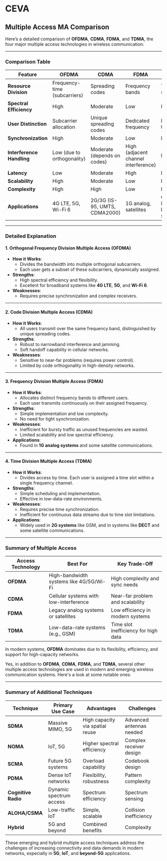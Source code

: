 # CEVA

## Multiple Access **MA** Comparison

Here’s a detailed comparison of **OFDMA**, **CDMA**, **FDMA**, and **TDMA**, the four major multiple access technologies in wireless communication:

---

### **Comparison Table**

| Feature                 | **OFDMA**                     | **CDMA**                       | **FDMA**                     | **TDMA**                     |
|-------------------------|-------------------------------|---------------------------------|------------------------------|------------------------------|
| **Resource Division**   | Frequency-time (subcarriers)  | Spreading codes                | Frequency bands              | Time slots                   |
| **Spectral Efficiency** | High                         | Moderate                       | Low                          | Moderate                     |
| **User Distinction**    | Subcarrier allocation         | Unique spreading codes         | Dedicated frequency          | Dedicated time slot          |
| **Synchronization**     | High                         | Moderate                       | Low                          | High                         |
| **Interference Handling**| Low (due to orthogonality)   | Moderate (depends on codes)    | High (adjacent channel interference) | Moderate                    |
| **Latency**             | Low                          | Moderate                       | High                         | Moderate                     |
| **Scalability**         | High                         | Moderate                       | Low                          | Moderate                     |
| **Complexity**          | High                         | High                           | Low                          | Moderate                     |
| **Applications**        | 4G LTE, 5G, Wi-Fi 6          | 2G/3G (IS-95, UMTS, CDMA2000)  | 1G analog, satellites        | GSM, DECT, legacy 2G systems |

---

### **Detailed Explanation**

#### **1. Orthogonal Frequency Division Multiple Access (OFDMA)**
- **How it Works**:
   - Divides the bandwidth into multiple orthogonal subcarriers.
   - Each user gets a subset of these subcarriers, dynamically assigned.
- **Strengths**:
   - High spectral efficiency and flexibility.
   - Excellent for broadband systems like **4G LTE**, **5G**, and **Wi-Fi 6**.
- **Weaknesses**:
   - Requires precise synchronization and complex receivers.

---

#### **2. Code Division Multiple Access (CDMA)**
- **How it Works**:
   - All users transmit over the same frequency band, distinguished by unique spreading codes.
- **Strengths**:
   - Robust to narrowband interference and jamming.
   - Soft handoff capability in cellular networks.
- **Weaknesses**:
   - Sensitive to near-far problems (requires power control).
   - Limited by code orthogonality in high-density networks.

---

#### **3. Frequency Division Multiple Access (FDMA)**
- **How it Works**:
   - Allocates distinct frequency bands to different users.
   - Each user transmits continuously on their assigned frequency.
- **Strengths**:
   - Simple implementation and low complexity.
   - No need for tight synchronization.
- **Weaknesses**:
   - Inefficient for bursty traffic as unused frequencies are wasted.
   - Limited scalability and low spectral efficiency.
- **Applications**:
   - Found in **1G analog systems** and some satellite communications.

---

#### **4. Time Division Multiple Access (TDMA)**
- **How it Works**:
   - Divides access by time. Each user is assigned a time slot within a single frequency channel.
- **Strengths**:
   - Simple scheduling and implementation.
   - Effective in low-data-rate environments.
- **Weaknesses**:
   - Requires precise time synchronization.
   - Inefficient for continuous data streams due to time slot limitations.
- **Applications**:
   - Widely used in **2G systems** like GSM, and in systems like **DECT** and some satellite communications.

---

### **Summary of Multiple Access**
| Access Technology | **Best For**                              | **Key Trade-Off**                |
|-------------------|------------------------------------------|----------------------------------|
| **OFDMA**         | High-bandwidth systems like 4G/5G/Wi-Fi  | High complexity and sync needs  |
| **CDMA**          | Cellular systems with low-interference   | Near-far problem and scalability |
| **FDMA**          | Legacy analog systems or satellites      | Low efficiency in modern systems |
| **TDMA**          | Low-data-rate systems (e.g., GSM)        | Time slot inefficiency for high data |

In modern systems, **OFDMA** dominates due to its flexibility, efficiency, and support for high-capacity networks.

Yes, in addition to **OFDMA**, **CDMA**, **FDMA**, and **TDMA**, several other multiple access technologies are used in modern and emerging wireless communication systems. Here's a look at some notable ones:

---

### Summary of Additional Techniques
| Technique | **Primary Use Case** | **Advantages** | **Challenges** |
|-----------|-----------------------|----------------|----------------|
| **SDMA**  | Massive MIMO, 5G      | High capacity via spatial reuse | Advanced antennas needed |
| **NOMA**  | IoT, 5G               | Higher spectral efficiency     | Complex receiver design |
| **SCMA**  | Future 5G systems     | Overload capability            | Codebook design |
| **PDMA**  | Dense IoT networks    | Flexibility, robustness        | Pattern complexity |
| **Cognitive Radio** | Dynamic spectrum access | Spectrum efficiency | Spectrum sensing |
| **ALOHA/CSMA** | Low-traffic IoT   | Simple, scalable               | Collision inefficiency |
| **Hybrid** | 5G and beyond        | Combined benefits              | Complexity |

These emerging and hybrid multiple access techniques address the challenges of increasing connectivity and data demands in modern networks, especially in **5G**, **IoT**, and **beyond-5G** applications.
